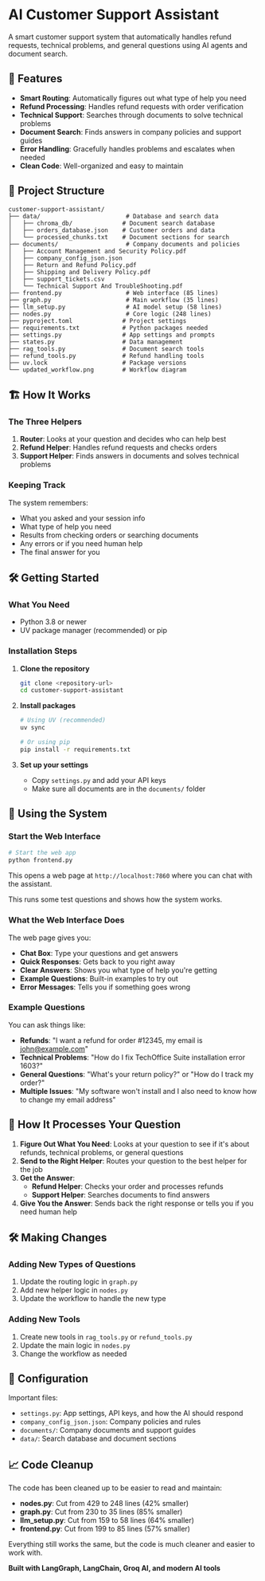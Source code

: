 # AI Customer Support Assistant

A smart customer support system that automatically handles refund requests, technical problems, and general questions using AI agents and document search.

## 🚀 Features

- **Smart Routing**: Automatically figures out what type of help you need
- **Refund Processing**: Handles refund requests with order verification
- **Technical Support**: Searches through documents to solve technical problems
- **Document Search**: Finds answers in company policies and support guides
- **Error Handling**: Gracefully handles problems and escalates when needed
- **Clean Code**: Well-organized and easy to maintain

## 📁 Project Structure

```
customer-support-assistant/
├── data/                        # Database and search data
│   ├── chroma_db/              # Document search database
│   ├── orders_database.json    # Customer orders and data
│   └── processed_chunks.txt    # Document sections for search
├── documents/                   # Company documents and policies
│   ├── Account Management and Security Policy.pdf
│   ├── company_config_json.json
│   ├── Return and Refund Policy.pdf
│   ├── Shipping and Delivery Policy.pdf
│   ├── support_tickets.csv
│   └── Technical Support And TroubleShooting.pdf
├── frontend.py                  # Web interface (85 lines)
├── graph.py                     # Main workflow (35 lines)
├── llm_setup.py                 # AI model setup (58 lines)
├── nodes.py                     # Core logic (248 lines)
├── pyproject.toml              # Project settings
├── requirements.txt            # Python packages needed
├── settings.py                 # App settings and prompts
├── states.py                   # Data management
├── rag_tools.py                # Document search tools
├── refund_tools.py             # Refund handling tools
├── uv.lock                     # Package versions
└── updated_workflow.png        # Workflow diagram
```

## 🏗️ How It Works

### The Three Helpers

1. **Router**: Looks at your question and decides who can help best
2. **Refund Helper**: Handles refund requests and checks orders
3. **Support Helper**: Finds answers in documents and solves technical problems

### Keeping Track

The system remembers:
- What you asked and your session info
- What type of help you need
- Results from checking orders or searching documents
- Any errors or if you need human help
- The final answer for you

## 🛠️ Getting Started

### What You Need

- Python 3.8 or newer
- UV package manager (recommended) or pip

### Installation Steps

1. **Clone the repository**
   ```bash
   git clone <repository-url>
   cd customer-support-assistant
   ```

2. **Install packages**
   ```bash
   # Using UV (recommended)
   uv sync
   
   # Or using pip
   pip install -r requirements.txt
   ```

3. **Set up your settings**
   - Copy `settings.py` and add your API keys
   - Make sure all documents are in the `documents/` folder

## 🚀 Using the System

### Start the Web Interface

```bash
# Start the web app
python frontend.py
```

This opens a web page at `http://localhost:7860` where you can chat with the assistant.

This runs some test questions and shows how the system works.

### What the Web Interface Does

The web page gives you:
- **Chat Box**: Type your questions and get answers
- **Quick Responses**: Gets back to you right away
- **Clear Answers**: Shows you what type of help you're getting
- **Example Questions**: Built-in examples to try out
- **Error Messages**: Tells you if something goes wrong

### Example Questions

You can ask things like:

- **Refunds**: "I want a refund for order #12345, my email is john@example.com"
- **Technical Problems**: "How do I fix TechOffice Suite installation error 1603?"
- **General Questions**: "What's your return policy?" or "How do I track my order?"
- **Multiple Issues**: "My software won't install and I also need to know how to change my email address"

## 🔄 How It Processes Your Question

1. **Figure Out What You Need**: Looks at your question to see if it's about refunds, technical problems, or general questions
2. **Send to the Right Helper**: Routes your question to the best helper for the job
3. **Get the Answer**: 
   - **Refund Helper**: Checks your order and processes refunds
   - **Support Helper**: Searches documents to find answers
4. **Give You the Answer**: Sends back the right response or tells you if you need human help

## 🛠️ Making Changes

### Adding New Types of Questions

1. Update the routing logic in `graph.py`
2. Add new helper logic in `nodes.py`
3. Update the workflow to handle the new type

### Adding New Tools

1. Create new tools in `rag_tools.py` or `refund_tools.py`
2. Update the main logic in `nodes.py`
3. Change the workflow as needed

## 🔧 Configuration

Important files:

- `settings.py`: App settings, API keys, and how the AI should respond
- `company_config_json.json`: Company policies and rules
- `documents/`: Company documents and support guides
- `data/`: Search database and document sections

## 📈 Code Cleanup

The code has been cleaned up to be easier to read and maintain:

- **nodes.py**: Cut from 429 to 248 lines (42% smaller)
- **graph.py**: Cut from 230 to 35 lines (85% smaller)
- **llm_setup.py**: Cut from 159 to 58 lines (64% smaller)
- **frontend.py**: Cut from 199 to 85 lines (57% smaller)

Everything still works the same, but the code is much cleaner and easier to work with.

**Built with LangGraph, LangChain, Groq AI, and modern AI tools**